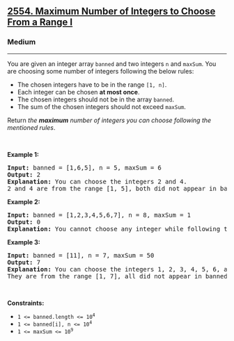 <h2><a href="https://leetcode.com/problems/maximum-number-of-integers-to-choose-from-a-range-i/">2554. Maximum Number of Integers to Choose From a Range I</a></h2><h3>Medium</h3><hr><div style="user-select: auto;"><p style="user-select: auto;">You are given an integer array <code style="user-select: auto;">banned</code> and two integers <code style="user-select: auto;">n</code> and <code style="user-select: auto;">maxSum</code>. You are choosing some number of integers following the below rules:</p>

<ul style="user-select: auto;">
	<li style="user-select: auto;">The chosen integers have to be in the range <code style="user-select: auto;">[1, n]</code>.</li>
	<li style="user-select: auto;">Each integer can be chosen <strong style="user-select: auto;">at most once</strong>.</li>
	<li style="user-select: auto;">The chosen integers should not be in the array <code style="user-select: auto;">banned</code>.</li>
	<li style="user-select: auto;">The sum of the chosen integers should not exceed <code style="user-select: auto;">maxSum</code>.</li>
</ul>

<p style="user-select: auto;">Return <em style="user-select: auto;">the <strong style="user-select: auto;">maximum</strong> number of integers you can choose following the mentioned rules</em>.</p>

<p style="user-select: auto;">&nbsp;</p>
<p style="user-select: auto;"><strong class="example" style="user-select: auto;">Example 1:</strong></p>

<pre style="user-select: auto;"><strong style="user-select: auto;">Input:</strong> banned = [1,6,5], n = 5, maxSum = 6
<strong style="user-select: auto;">Output:</strong> 2
<strong style="user-select: auto;">Explanation:</strong> You can choose the integers 2 and 4.
2 and 4 are from the range [1, 5], both did not appear in banned, and their sum is 6, which did not exceed maxSum.
</pre>

<p style="user-select: auto;"><strong class="example" style="user-select: auto;">Example 2:</strong></p>

<pre style="user-select: auto;"><strong style="user-select: auto;">Input:</strong> banned = [1,2,3,4,5,6,7], n = 8, maxSum = 1
<strong style="user-select: auto;">Output:</strong> 0
<strong style="user-select: auto;">Explanation:</strong> You cannot choose any integer while following the mentioned conditions.
</pre>

<p style="user-select: auto;"><strong class="example" style="user-select: auto;">Example 3:</strong></p>

<pre style="user-select: auto;"><strong style="user-select: auto;">Input:</strong> banned = [11], n = 7, maxSum = 50
<strong style="user-select: auto;">Output:</strong> 7
<strong style="user-select: auto;">Explanation:</strong> You can choose the integers 1, 2, 3, 4, 5, 6, and 7.
They are from the range [1, 7], all did not appear in banned, and their sum is 28, which did not exceed maxSum.
</pre>

<p style="user-select: auto;">&nbsp;</p>
<p style="user-select: auto;"><strong style="user-select: auto;">Constraints:</strong></p>

<ul style="user-select: auto;">
	<li style="user-select: auto;"><code style="user-select: auto;">1 &lt;= banned.length &lt;= 10<sup style="user-select: auto;">4</sup></code></li>
	<li style="user-select: auto;"><code style="user-select: auto;">1 &lt;= banned[i], n &lt;= 10<sup style="user-select: auto;">4</sup></code></li>
	<li style="user-select: auto;"><code style="user-select: auto;">1 &lt;= maxSum &lt;= 10<sup style="user-select: auto;">9</sup></code></li>
</ul>
</div>
